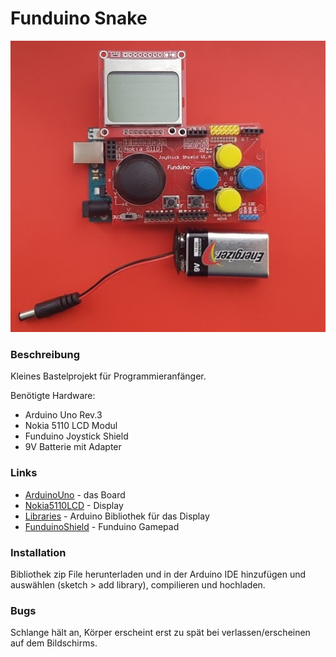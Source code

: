 # Funduino Snake

![](./files/img/funduino.jpg "Funduino Shield")

### Beschreibung

Kleines Bastelprojekt für Programmieranfänger.

Benötigte Hardware:
* Arduino Uno Rev.3
* Nokia 5110 LCD Modul
* Funduino Joystick Shield
* 9V Batterie mit Adapter

### Links

* [ArduinoUno] - das Board
* [Nokia5110LCD] - Display
* [Libraries] - Arduino Bibliothek für das Display
* [FunduinoShield] - Funduino Gamepad

### Installation
Bibliothek zip File herunterladen und in der Arduino IDE hinzufügen und auswählen (sketch > add library), compilieren und hochladen.

### Bugs
Schlange hält an, Körper erscheint erst zu spät bei verlassen/erscheinen auf dem Bildschirms.

[ArduinoUno]: <https://www.reichelt.de/arduino-uno-rev-3-dip-variante-atmega328-usb-arduino-uno-dip-p154902.html>
[Nokia5110LCD]: <https://www.amazon.de/gp/product/B00MTH3AEK>
[Libraries]: <http://www.rinkydinkelectronics.com/library.php?id=48>
[FunduinoShield]: <https://www.amazon.de/gp/product/B00HTU5WW0> 